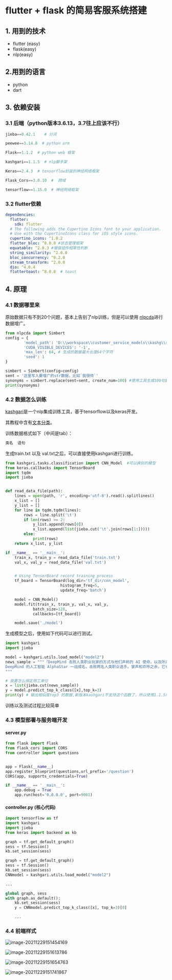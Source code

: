 # flutter + flask 的简易客服系统搭建

## 1. 用到的技术

- flutter (easy)
- flask(easy)
- nlp(easy)

## 2.用到的语言

- python
- dart

## 3. 依赖安装

### 3.1 后端（python版本3.6.13，3.7往上应该不行）

```py
jieba==0.42.1    # 分词

peewee==3.14.8  # python orm

Flask==1.1.2  # python web 框架

kashgari==1.1.5  # nlp脚手架

Keras==2.4.3  # tensorflow封装的神经网络框架

Flask_Cors==3.0.10  #  跨域

tensorflow==1.15.0  # 神经网络框架
```



### 3.2 flutter依赖

```yaml
dependencies:
  flutter:
    sdk: flutter
  # The following adds the Cupertino Icons font to your application.
  # Use with the CupertinoIcons class for iOS style icons.
  cupertino_icons: ^1.0.2
  flutter_bloc: ^8.0.0 #状态管理框架
  equatable: ^2.0.3 #增强组件相等性判断
  string_similarity: ^2.0.0
  bloc_concurrency: ^0.2.0
  stream_transform: ^2.0.0
  dio: ^4.0.4
  fluttertoast: ^8.0.8  # toast
```





## 4. 原理

### 4.1 数据哪里来

原始数据只有不到20个问题，基本上告别了nlp训练，但是可以使用 [nlpcda](https://github.com/425776024/nlpcda)进行数据增广。

```python
from nlpcda import Simbert
config = {
        'model_path': 'D:\\workspace\\customer_service_models\\kashg\\sim\\chinese_simbert_L-12_H-768_A-12',
        'CUDA_VISIBLE_DEVICES': '-1',
        'max_len': 64, # 生成的数据最大长度64个字符
        'seed': 1
}

simbert = Simbert(config=config)
sent = '这里写入要增广的str数据，比如`我很帅`'
synonyms = simbert.replace(sent=sent, create_num=100) #使用工具生成100句数据
print(synonyms)
```



### 4.2 数据怎么训练

[kashgari](https://github.com/BrikerMan/Kashgari)是一个nlp集成训练工具，基于tensorflow以及keras开发。

其教程中含有[文本分类](https://eliyar.biz/nlp_chinese_text_classification_in_15mins/)。

训练数据格式如下（中间是tab）：

```python
类名	语句
```



生成train.txt 以及 val.txt之后，可以直接使用kashgari进行训练。

```python
from kashgari.tasks.classification import CNN_Model  #可以换别的模型
from keras.callbacks import TensorBoard
import tqdm
import jieba


def read_data_file(path):
    lines = open(path, 'r', encoding='utf-8').read().splitlines()
    x_list = []
    y_list = []
    for line in tqdm.tqdm(lines):
        rows = line.split('\t')
        if len(rows) >= 2:
            y_list.append(rows[0])
            x_list.append(list(jieba.cut('\t'.join(rows[1:]))))
        else:
            print(rows)
    return x_list, y_list

if __name__ == '__main__':
    train_x, train_y = read_data_file('train.txt')
    val_x, val_y = read_data_file('val.txt')


    # Using TensorBoard record training process
    tf_board = TensorBoard(log_dir='tf_dir/cnn_model',
                        histogram_freq=5,
                        update_freq='batch')

    model = CNN_Model()
    model.fit(train_x, train_y, val_x, val_y,
            batch_size=128,
            callbacks=[tf_board])

    model.save('./model')
```



生成模型之后，使用如下代码可以进行测试。

```python
import kashgari
import jieba

model = kashgari.utils.load_model("model2")
news_sample = """「DeepMind 击败人类职业玩家的方式与他们声称的 AI 使命，以及所声称的『正确』方式完全相反。」
DeepMind 的人工智能 AlphaStar 一战成名，击败两名人类职业选手。掌声和欢呼之余，它也引起了一些质疑。在前天 DeepMind 举办的 AMA 中，AlphaStar 项目领导者 Oriol Vinyals 和 David Silver、职业玩家 LiquidTLO 与 LiquidMaNa 回答了一些疑问。不过困惑依然存在……
"""

# 我要怎么绑定用工单位
x = list(jieba.cut(news_sample))
y = model.predict_top_k_class([x],top_k=3)
print(y) # 输出相似度top3 的数据,新版本kashgari不支持这个函数了，所以使用1.1.5版本的
```

训练以及测试过程比较简单

### 4.3 模型部署与服务端开发

#### server.py

```python
from flask import Flask
from flask_cors import CORS
from controller import questions


app = Flask(__name__)
app.register_blueprint(questions,url_prefix='/question')
CORS(app, supports_credentials=True)

if __name__ == '__main__':
    app.debug = True
    app.run(host='0.0.0.0', port=9001)
```

#### controller.py (核心代码)

```python
import tensorflow as tf
import kashgari
import jieba
from keras import backend as kb

graph = tf.get_default_graph()
sess = tf.Session()
kb.set_session(sess)

graph = tf.get_default_graph()
sess = tf.Session()
kb.set_session(sess)
CNNmodel = kashgari.utils.load_model("model2")

...

global graph, sess
with graph.as_default():
    kb.set_session(sess)
    y = CNNmodel.predict_top_k_class([x], top_k=3)[0]

    ...
```

### 4.4 前端样式

![image-20211229151454169](images\image-20211229151454169.png)

![image-20211229151613786](images\image-20211229151613786.png)

![image-20211229151654763](images\image-20211229151654763.png)

![image-20211229151741867](images\image-20211229151741867.png)